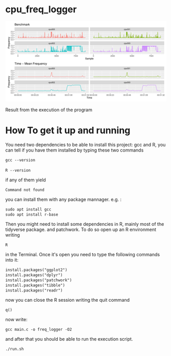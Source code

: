 # cpu_freq_logger



![Result from data using R.](./Example1/benchmark_real_vs_mean.png)

Result from the execution of the program



# How To get it up and running

You need two dependencies to be able to install this project: gcc and R, you can 
tell if you have them installed by typing these two commands

    gcc --version
    
    R --version

if any of them yield 
    
    Command not found

you can install them with any package mannager. e.g. :

    sudo apt install gcc
    sudo apt install r-base


Then you might need to install some dependencies in R, mainly most of the tidyverse package.
and patchwork. To do so open up an R environment writing 

    R

in the Terminal. Once it's open you need to type the following commands into it:

    install.packages("ggplot2")
    install.packages("dplyr")
    install.packages("patchwork")
    install.packages("tibble")
    install.packages("readr")


now you can close the R session writing the quit command

    q()

now write:

    gcc main.c -o freq_logger -O2

and after that you should be able to run the execution script.

    ./run.sh




